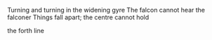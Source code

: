 Turning and turning in the widening gyre
The falcon cannot hear the falconer
Things fall apart; the centre cannot hold

the forth line